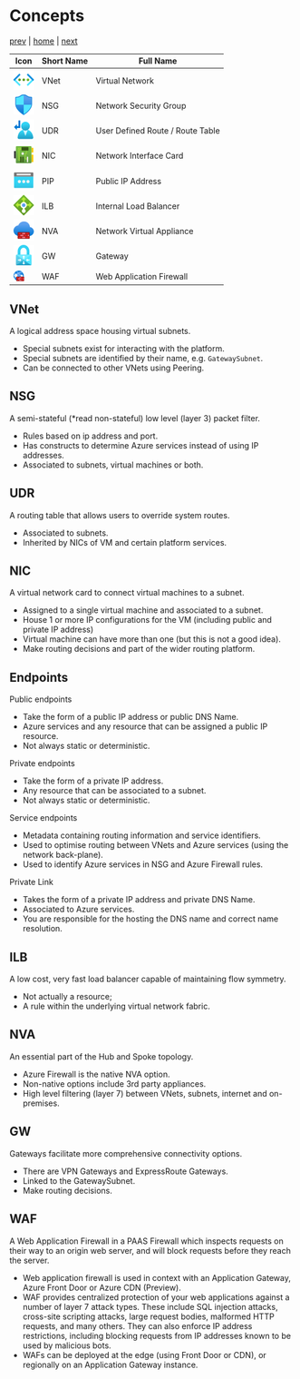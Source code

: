 # Concepts

[prev](./readme.md) | [home](./readme.md)  | [next](./connectivity.md)

Icon | Short Name | Full Name
--|--|--
![vnet icon](svg/virtualnetworks.svg)       | VNet | Virtual Network
![nsg icon](svg/networksecuritygroups.svg)  | NSG | Network Security Group
![udr icon](svg/routetables.svg)            | UDR | User Defined Route / Route Table
![nic icon](svg/networkinterfaces.svg)      | NIC | Network Interface Card
![gw icon](svg/publicipaddresses.svg)       | PIP | Public IP Address
![ilb icon](svg/loadbalancers.svg)          | ILB | Internal Load Balancer
![nva icon](svg/azurefirewalls.svg)         | NVA | Network Virtual Appliance
![gw icon](svg/virtualnetworkgateways.svg)  | GW | Gateway
![waf icon](png/waf-icon.png) | WAF | Web Application Firewall

## VNet

A logical address space housing virtual subnets.

- Special subnets exist for interacting with the platform.
- Special subnets are identified by their name, e.g. `GatewaySubnet`.
- Can be connected to other VNets using Peering.

## NSG

A semi-stateful (*read non-stateful) low level (layer 3) packet filter.

- Rules based on ip address and port.
- Has constructs to determine Azure services instead of using IP addresses.
- Associated to subnets, virtual machines or both.

## UDR

A routing table that allows users to override system routes.

- Associated to subnets.
- Inherited by NICs of VM and certain platform services.

## NIC

A virtual network card to connect virtual machines to a subnet.

- Assigned to a single virtual machine and associated to a subnet.
- House 1 or more IP configurations for the VM (including public and private IP address)
- Virtual machine can have more than one (but this is not a good idea).
- Make routing decisions and part of the wider routing platform.

## Endpoints

Public endpoints

- Take the form of a public IP address or public DNS Name.
- Azure services and any resource that can be assigned a public IP resource.
- Not always static or deterministic.

Private endpoints

- Take the form of a private IP address.
- Any resource that can be associated to a subnet.
- Not always static or deterministic.

Service endpoints

- Metadata containing routing information and service identifiers.
- Used to optimise routing between VNets and Azure services (using the network back-plane).
- Used to identify Azure services in NSG and Azure Firewall rules.  

Private Link

- Takes the form of a private IP address and private DNS Name.
- Associated to Azure services.
- You are responsible for the hosting the DNS name and correct name resolution.

## ILB

A low cost, very fast load balancer capable of maintaining flow symmetry.

- Not actually a resource;
- A rule within the underlying virtual network fabric.

## NVA

An essential part of the Hub and Spoke topology.

- Azure Firewall is the native NVA option.
- Non-native options include 3rd party appliances.
- High level filtering (layer 7) between VNets, subnets, internet and on-premises.

## GW

Gateways facilitate more comprehensive connectivity options.

- There are VPN Gateways and ExpressRoute Gateways.
- Linked to the GatewaySubnet.
- Make routing decisions.

## WAF

 A Web Application Firewall in a PAAS Firewall which inspects requests on their way to an origin web server, and will block requests before they reach the server.

- Web application firewall is used in context with an Application Gateway, Azure Front Door or Azure CDN (Preview).
- WAF provides centralized protection of your web applications against a number of layer 7 attack types. These include SQL injection attacks, cross-site scripting attacks, large request bodies, malformed HTTP requests, and many others. They can also enforce IP address restrictions, including blocking requests from IP addresses known to be used by malicious bots.
- WAFs can be deployed at the edge (using Front Door or CDN), or regionally on an Application Gateway instance.
